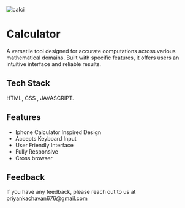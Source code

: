 ![calci](https://github.com/Priiiyaanka/Calculator/assets/132838361/c061bfcb-f3a7-4b3d-b3e2-dc52ebdd213a)


# Calculator

A versatile tool designed for accurate computations across various mathematical domains. Built with specific features, it offers users an intuitive interface and reliable results.


## Tech Stack

HTML, CSS , JAVASCRIPT.


## Features

- Iphone Calculator Inspired Design
- Accepts Keyboard Input
- User Friendly Interface
- Fully Responsive
- Cross browser


## Feedback

If you have any feedback, please reach out to us at priyankachavan676@gmail.com

